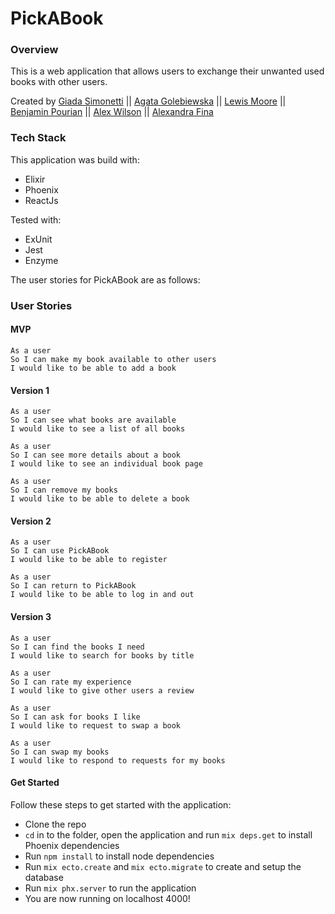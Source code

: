 # PickABook

### Overview
This is a web application that allows users to exchange their unwanted used books with other users.

Created by [Giada Simonetti](https://github.com/GiadaSimonetti) || [Agata Golebiewska](https://github.com/MissDove) || [Lewis Moore](https://github.com/lewmoore) || [Benjamin Pourian](https://github.com/bpourian) || [Alex Wilson](https://github.com/alextwilson) || [Alexandra Fina](https://github.com/AlexandraGF)

### Tech Stack
This application was build with:
* Elixir
* Phoenix
* ReactJs

Tested with:
* ExUnit
* Jest
* Enzyme

The user stories for PickABook are as follows:

### User Stories

#### MVP
```
As a user
So I can make my book available to other users
I would like to be able to add a book
```

#### Version 1
```
As a user
So I can see what books are available
I would like to see a list of all books
```
```
As a user
So I can see more details about a book
I would like to see an individual book page
```
```
As a user
So I can remove my books
I would like to be able to delete a book
```

#### Version 2
```
As a user
So I can use PickABook
I would like to be able to register
```
```
As a user
So I can return to PickABook
I would like to be able to log in and out
```

#### Version 3
```
As a user
So I can find the books I need
I would like to search for books by title
```
```
As a user
So I can rate my experience
I would like to give other users a review
```
```
As a user
So I can ask for books I like
I would like to request to swap a book
```
```
As a user
So I can swap my books
I would like to respond to requests for my books
```

#### Get Started

Follow these steps to get started with the application:

* Clone the repo
* `cd` in to the folder, open the application and run `mix deps.get` to install Phoenix dependencies
* Run `npm install` to install node dependencies
* Run `mix ecto.create` and `mix ecto.migrate` to create and setup the database
* Run `mix phx.server` to run the application
* You are now running on localhost 4000!
